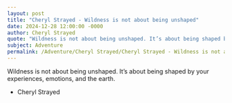 ```yaml
---
layout: post
title: "Cheryl Strayed - Wildness is not about being unshaped"
date: 2024-12-28 12:00:00 -0000
author: Cheryl Strayed
quote: "Wildness is not about being unshaped. It’s about being shaped by your experiences, emotions, and the earth."
subject: Adventure
permalink: /Adventure/Cheryl Strayed/Cheryl Strayed - Wildness is not about being unshaped
---
```


Wildness is not about being unshaped. It’s about being shaped by your experiences, emotions, and the earth.

- Cheryl Strayed
